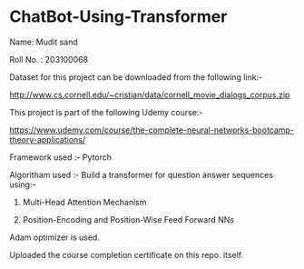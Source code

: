 # ChatBot-Using-Transformer

Name: Mudit sand

Roll No. : 203100068

Dataset for this project can be downloaded from the following link:-

http://www.cs.cornell.edu/~cristian/data/cornell_movie_dialogs_corpus.zip

This project is part of the following Udemy course:-

https://www.udemy.com/course/the-complete-neural-networks-bootcamp-theory-applications/

Framework used :- Pytorch

Algoritham used :- Build a transformer for question answer sequences using:-

  1) Multi-Head Attention Mechanism

  2) Position-Encoding and Position-Wise Feed Forward NNs
  
 Adam optimizer is used.

Uploaded the course completion certificate on this repo. itself.
